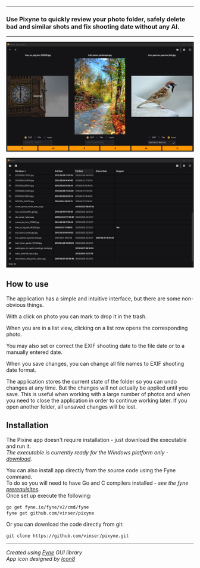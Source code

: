 
---
### Use Pixyne to quickly review your photo folder, safely delete bad and similar shots and fix shooting date without any AI.  

---
![image](pixyneapp.jpg)

![image](pixyneapp2.jpg)

## How to use

The application has a simple and intuitive interface, but there are some non-obvious things.   

With a click on photo you can mark to drop it in the trash.

When you are in a list view, clicking on a list row opens the corresponding photo.  

You may also set or correct the EXIF shooting date to the file date or to a manually entered date.

When you save changes, you can change all file names to EXIF shooting date format.  

The application stores the current state of the folder so you can undo changes at any time. But the changes will not actually be applied until you save. This is useful when working with a large number of photos and when you need to close the application in order to continue working later. If you open another folder, all unsaved changes will be lost.    

## Installation

The Pixine app doesn't require installation - just download the executable and run it.  
*The executable is currently ready for the Windows platform only - [download](https://github.com/vinser/pixyne/releases/download/v1.0.0/pixine.exe).*  

You can also install app directly from the source code using the Fyne command.  
To do so you will need to have Go and C compilers installed - *see the fyne [prerequisites](https://developer.fyne.io/started/).*  
Once set up execute the following:
```
go get fyne.io/fyne/v2/cmd/fyne
fyne get github.com/vinser/pixyne
```
Or you can download the code directly from git:
```
git clone https://github.com/vinser/pixyne.git
```
---
*Created using [Fyne](https://github.com/fyne-io/fyne) GUI library*  
*App icon designed by [Icon8](https://icon8.com)*  

